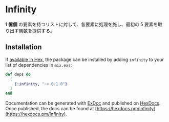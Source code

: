 # Infinity

**1 億個** の要素を持つリストに対して、各要素に処理を施し、最初の 5 要素を取り出す関数を提供する。

## Installation

If [available in Hex](https://hex.pm/docs/publish), the package can be installed
by adding `infinity` to your list of dependencies in `mix.exs`:

```elixir
def deps do
  [
    {:infinity, "~> 0.1.0"}
  ]
end
```

Documentation can be generated with [ExDoc](https://github.com/elixir-lang/ex_doc)
and published on [HexDocs](https://hexdocs.pm). Once published, the docs can
be found at [https://hexdocs.pm/infinity](https://hexdocs.pm/infinity).
